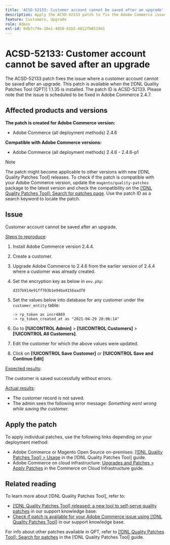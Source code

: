 ```yaml
---
title: 'ACSD-52133: Customer account cannot be saved after an upgrade'
description: Apply the ACSD-52133 patch to fix the Adobe Commerce issue where a customer account cannot be saved after an upgrade.
feature: Customers, Upgrade
role: Admin
exl-id: 0db7c79e-10e1-4850-81b5-4812fb051941
---
```

# ACSD-52133: Customer account cannot be saved after an upgrade

The ACSD-52133 patch fixes the issue where a customer account cannot be saved after an upgrade. This patch is available when the [!DNL Quality Patches Tool (QPT)] 1.1.35 is installed. The patch ID is ACSD-52133. Please note that the issue is scheduled to be fixed in Adobe Commerce 2.4.7.

## Affected products and versions

**The patch is created for Adobe Commerce version:**

* Adobe Commerce (all deployment methods) 2.4.6

**Compatible with Adobe Commerce versions:**

* Adobe Commerce (all deployment methods) 2.4.6 - 2.4.6-p1

>[!NOTE]
>
>The patch might become applicable to other versions with new [!DNL Quality Patches Tool] releases. To check if the patch is compatible with your Adobe Commerce version, update the `magento/quality-patches` package to the latest version and check the compatibility on the [[!DNL Quality Patches Tool]: Search for patches page](https://experienceleague.adobe.com/tools/commerce-quality-patches/index.html). Use the patch ID as a search keyword to locate the patch.

## Issue

Customer account cannot be saved after an upgrade.

<u>Steps to reproduce</u>:

1. Install Adobe Commerce version 2.4.4.
1. Create a customer.
1. Upgrade Adobe Commerce to 2.4.6 from the earlier version of 2.4.4 where a customer was already created.
1. Set the encryption key as below in `env.php`:

    `d337b914e91ff703b1e94ba4156aadf0`

1. Set the values below into database for any customer under the `customer_entity` table:

    ```
    -> rp_token as incr4869
    -> rp_token_created_at as "2021-04-29 20:06:14"
    ```

1. Go to **[!UICONTROL Admin]** > **[!UICONTROL Customers]** > **[!UICONTROL All Customers]**.
1. Edit the customer for which the above values were updated. 
1. Click on **[!UICONTROL Save Customer]** or **[!UICONTROL Save and Continue Edit]**

<u>Expected results</u>:

The customer is saved successfully without errors.

<u>Actual results</u>:

* The customer record is not saved. 
* The admin sees the following error message: *Something went wrong while saving the customer.*

## Apply the patch

To apply individual patches, use the following links depending on your deployment method:

* Adobe Commerce or Magento Open Source on-premises: [[!DNL Quality Patches Tool] > Usage](https://experienceleague.adobe.com/docs/commerce-operations/tools/quality-patches-tool/usage.html) in the [!DNL Quality Patches Tool] guide.
* Adobe Commerce on cloud infrastructure: [Upgrades and Patches > Apply Patches](https://experienceleague.adobe.com/docs/commerce-cloud-service/user-guide/develop/upgrade/apply-patches.html) in the Commerce on Cloud Infrastructure guide.

## Related reading

To learn more about [!DNL Quality Patches Tool], refer to:

* [[!DNL Quality Patches Tool] released: a new tool to self-serve quality patches](https://experienceleague.adobe.com/en/docs/commerce-knowledge-base/kb/announcements/commerce-announcements/magento-quality-patches-released-new-tool-to-self-serve-quality-patches) in our support knowledge base.
* [Check if patch is available for your Adobe Commerce issue using [!DNL Quality Patches Tool]](/help/support-tools/patches-available-in-qpt-tool/check-patch-for-magento-issue-with-magento-quality-patches.md) in our support knowledge base.

For info about other patches available in QPT, refer to [[!DNL Quality Patches Tool]: Search for patches](https://experienceleague.adobe.com/tools/commerce-quality-patches/index.html) in the [!DNL Quality Patches Tool] guide.
